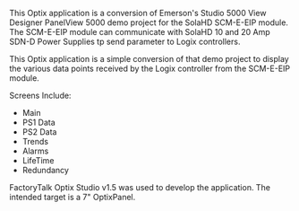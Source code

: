 This Optix application is a conversion of Emerson's Studio 5000 View Designer PanelView 5000 demo project for the SolaHD SCM-E-EIP module.  The SCM-E-EIP module can communicate with SolaHD 10 and 20 Amp SDN-D Power Supplies tp send parameter to Logix controllers.

This Optix application is a simple conversion of that demo project to display the various data points received by the Logix controller from the SCM-E-EIP module.

Screens Include:
 - Main
 - PS1 Data
 - PS2 Data
 - Trends
 - Alarms
 - LifeTime
 - Redundancy

FactoryTalk Optix Studio v1.5 was used to develop the application.  The intended target is a 7" OptixPanel.   
